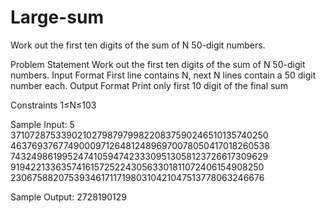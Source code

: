 Large-sum
=========

Work out the first ten digits of the sum of N 50-digit numbers.

Problem Statement
Work out the first ten digits of the sum of N 50-digit numbers.
Input Format 
First line contains N, next N lines contain a 50 digit number each.
Output Format 
Print only first 10 digit of the final sum

Constraints 
1≤N≤103

Sample Input:
5
37107287533902102798797998220837590246510135740250
46376937677490009712648124896970078050417018260538
74324986199524741059474233309513058123726617309629
91942213363574161572522430563301811072406154908250
23067588207539346171171980310421047513778063246676

Sample Output:
2728190129


